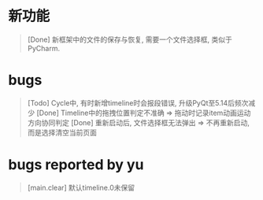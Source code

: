 # 新功能
> [Done] 新框架中的文件的保存与恢复, 需要一个文件选择框, 类似于PyCharm.

# bugs
> [Todo] Cycle中, 有时新增timeline时会报段错误, 升级PyQt至5.14后频次减少
> [Done] Timeline中的拖拽位置判定不准确 => 拖动时记录item动画运动方向协同判定
> [Done] 重新启动后, 文件选择框无法弹出 => 不再重新启动, 而是选择清空当前页面

# bugs reported by yu
> [main.clear] 默认timeline.0未保留